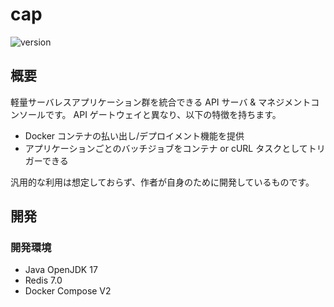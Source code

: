 # cap

![version](https://img.shields.io/badge/version-1.0.0--SNAPSHOT-blue.svg)

## 概要

軽量サーバレスアプリケーション群を統合できる API サーバ & マネジメントコンソールです。
API ゲートウェイと異なり、以下の特徴を持ちます。

- Docker コンテナの払い出し/デプロイメント機能を提供
- アプリケーションごとのバッチジョブをコンテナ or cURL タスクとしてトリガーできる

汎用的な利用は想定しておらず、作者が自身のために開発しているものです。

## 開発

### 開発環境

- Java OpenJDK 17
- Redis 7.0
- Docker Compose V2

